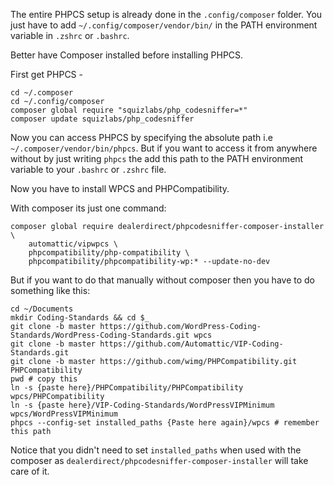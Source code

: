 The entire PHPCS setup is already done in the `.config/composer` folder. You just have to add `~/.config/composer/vendor/bin/` in the PATH environment variable in `.zshrc` or `.bashrc`.

Better have Composer installed before installing PHPCS.

First get PHPCS -
```
cd ~/.composer
cd ~/.config/composer
composer global require "squizlabs/php_codesniffer=*"
composer update squizlabs/php_codesniffer
```

Now you can access PHPCS by specifying the absolute path i.e `~/.composer/vendor/bin/phpcs`. But if you want to access it from anywhere without by just writing `phpcs` the add this path to the PATH environment variable to your `.bashrc` or `.zshrc` file.

Now you have to install WPCS and PHPCompatibility.

With composer its just one command:

```
composer global require dealerdirect/phpcodesniffer-composer-installer \
	automattic/vipwpcs \
	phpcompatibility/php-compatibility \
	phpcompatibility/phpcompatibility-wp:* --update-no-dev
```

But if you want to do that manually without composer then you have to do something like this:

```
cd ~/Documents
mkdir Coding-Standards && cd $_
git clone -b master https://github.com/WordPress-Coding-Standards/WordPress-Coding-Standards.git wpcs
git clone -b master https://github.com/Automattic/VIP-Coding-Standards.git
git clone -b master https://github.com/wimg/PHPCompatibility.git PHPCompatibility
pwd # copy this
ln -s {paste here}/PHPCompatibility/PHPCompatibility wpcs/PHPCompatibility
ln -s {paste here}/VIP-Coding-Standards/WordPressVIPMinimum wpcs/WordPressVIPMinimum
phpcs --config-set installed_paths {Paste here again}/wpcs # remember this path
```

Notice that you didn't need to set `installed_paths` when used with the composer as `dealerdirect/phpcodesniffer-composer-installer` will take care of it.

